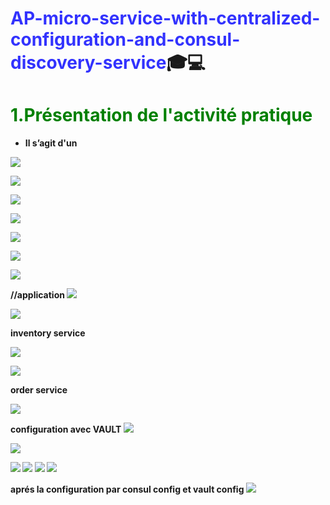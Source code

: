 # <strong style="color:blue; opacity: 0.80">AP-micro-service-with-centralized-configuration-and-consul-discovery-service</strong>:mortar_board::computer: 
# <span style="color:green "> 1.Présentation de l'activité pratique</span>
 * <strong style="color:dark">Il s’agit d'un 
    
</span>



![](https://i.imgur.com/Dly0S6J.png)

![](https://i.imgur.com/LTWJUx3.png)

![](https://i.imgur.com/PGkg2Fe.png)




![](https://i.imgur.com/K1pwARg.png)

![](https://i.imgur.com/17K9S2o.png)

![](https://i.imgur.com/nQc3An2.png)




![](https://i.imgur.com/V2VEwDr.png)


//application
![](https://i.imgur.com/oyvh5iY.png)


![](https://i.imgur.com/tipf9UU.png)

inventory service

![](https://i.imgur.com/0o0Tp6p.png)

![](https://i.imgur.com/CUuZZQm.png)

order service

![](https://i.imgur.com/DQ7RoBY.png)


configuration avec VAULT
![](https://i.imgur.com/Q5QZR2x.png)

![](https://i.imgur.com/6EWfN5o.png)

![](https://i.imgur.com/QM1azoh.png)
![](https://i.imgur.com/iVX8sK6.png)
![](https://i.imgur.com/JJ5jyo6.png)
![](https://i.imgur.com/GZIX9fd.png)

aprés la configuration par consul config et vault config
![](https://i.imgur.com/ZPADaoS.png)
